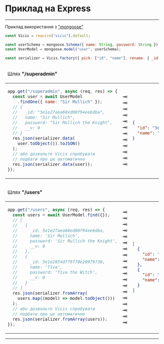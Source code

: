 # Приклад на Express

----------

Приклад використання з ["mongoose"](https://github.com/Automattic/mongoose)

```js
const Vicis = require("vicis").default;

const userSchema = mongoose.Schema({ name: String, password: String });
const UserModel = mongoose.model("user", userSchema);

const serializer = Vicis.factory({ pick: ["id", "name"], rename: { _id: "id" } });
```

<table>
<thead>
<tr><td colspan="3">

Шлях **"/superadmin"**

</td></tr>
</thead>
<tbody>
<tr>
<td>

```js
app.get("/superadmin", async (req, res) => {
  const user = await UserModel
    .findOne({ name: "Sir Mullich" });
  // {
  //   _id: "5e1e27aea68ed00f94ee6dba",
  //   name: "Sir Mullich",
  //   password: "Sir Mullich the Knight",
  //   __v: 0
  // }
  res.json(serializer.data(
    user.toObject()).toJSON()
  );
  // або дозвольте Vicis спробувати
  // подбати про це автоматично
  res.json(serializer.data(user));
});
```

</td>
<td>
<strong>&#x21E5;</strong><br>
<strong>&#x21E5;</strong><br>
<strong>&#x21E5;</strong><br>
<strong>&#x21E5;</strong><br>
<strong>&#x21E5;</strong><br>
<strong>&#x21E5;</strong><br>
<strong>&#x21E5;</strong><br>
<strong>&#x21E5;</strong><br>
<strong>&#x21E5;</strong><br>
<strong>&#x21E5;</strong><br>
<strong>&#x21E5;</strong><br>
<strong>&#x21E5;</strong><br>
</td>
<td>

```json
{
  "id": "5e1e27aea68ed00f94ee6dba",
  "name": "Sir Mullich"
}
```

</td>
</tr>
</tbody>
</table>

<table>
<thead>
<tr><td colspan="3">

Шлях **"/users"**

</td></tr>
</thead>
<tbody>
<tr>
<td>

```js
app.get("/users", async (req, res) => {
  const users = await UserModel.find({});
  // [
  //   {
  //     _id: 5e1e27aea68ed00f94ee6dba,
  //     name: 'Sir Mullich',
  //     password: 'Sir Mullich the Knight',
  //     __v: 0
  //   },
  //   {
  //     _id: 5e1e2854df79770e20979738,
  //     name: 'Tiva',
  //     password: 'Tiva the Witch',
  //     __v: 0
  //   }
  // ]
  res.json(serializer.fromArray(
    users.map((model) => model.toObject()))
  );
  // або дозвольте Vicis спробувати
  // подбати про це автоматично
  res.json(serializer.fromArray(users));
});
```

</td>
<td>
<strong>&#x21E5;</strong><br>
<strong>&#x21E5;</strong><br>
<strong>&#x21E5;</strong><br>
<strong>&#x21E5;</strong><br>
<strong>&#x21E5;</strong><br>
<strong>&#x21E5;</strong><br>
<strong>&#x21E5;</strong><br>
<strong>&#x21E5;</strong><br>
<strong>&#x21E5;</strong><br>
<strong>&#x21E5;</strong><br>
<strong>&#x21E5;</strong><br>
<strong>&#x21E5;</strong><br>
<strong>&#x21E5;</strong><br>
<strong>&#x21E5;</strong><br>
<strong>&#x21E5;</strong><br>
<strong>&#x21E5;</strong><br>
<strong>&#x21E5;</strong><br>
<strong>&#x21E5;</strong><br>
<strong>&#x21E5;</strong><br>
</td>
<td>

```json
[
  {
    "id": "5e1e27aea68ed00f94ee6dba",
    "name": "Sir Mullich"
  },
  {
    "id": "5e1e2854df79770e20979738",
    "name": "Tiva"
  }
]
```

</td>
</tr>
</tbody>
</table>

----------
